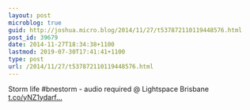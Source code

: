 ```yaml
---
layout: post
microblog: true
guid: http://joshua.micro.blog/2014/11/27/t537872110119448576.html
post_id: 39679
date: 2014-11-27T18:34:38+1100
lastmod: 2019-07-30T17:41:41+1100
type: post
url: /2014/11/27/t537872110119448576.html
---
```

Storm life #bnestorm - audio required @ Lightspace Brisbane [t.co/yNZ1ydarf...](http://t.co/yNZ1ydarf0)
